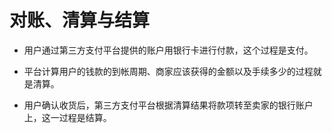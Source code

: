 # 对账、清算与结算

- 用户通过第三方支付平台提供的账户用银行卡进行付款，这个过程是支付。

- 平台计算用户的钱款的到帐周期、商家应该获得的金额以及手续多少的过程就是清算。

- 用户确认收货后，第三方支付平台根据清算结果将款项转至卖家的银行账户上，这一过程是结算。





